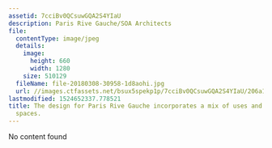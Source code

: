 ```yaml
---
assetid: 7cciBv0QCsuwGQA2S4YIaU
description: Paris Rive Gauche/SOA Architects
file:
  contentType: image/jpeg
  details:
    image:
      height: 660
      width: 1280
    size: 510129
  fileName: file-20180308-30958-1d8aohi.jpg
  url: //images.ctfassets.net/bsux5spekp1p/7cciBv0QCsuwGQA2S4YIaU/206a15d10e58ba5ac3ee27d5172b2705/file-20180308-30958-1d8aohi.jpg
lastmodified: 1524652337.778521
title: The design for Paris Rive Gauche incorporates a mix of uses and access to green
  spaces.
---
```

No content found